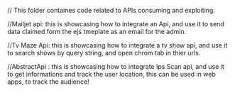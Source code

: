 // This folder containes code related to APIs consuming and exploiting.


//Mailjet api: this  is showcasing how to integrate an Api, and use it to send data claimed form the ejs tmeplate as an email for the admin.


//Tv Maze Api: this  is showcasing how to integrate a tv show api, and use it to search shows by query string, and open chrom tab in thier urls.


//AbstractApi : this is showcasing how to integrate Ips Scan api, and use it to get informations and track the user location, this can be used in web apps, to track the audience!